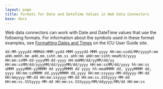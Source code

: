 ```yaml
---
layout: page
title: Formats for Date and DateTime Values in Web Data Connectors
base: docs
---
```


Web data connectors can work with Date and DateTime values that use the
following formats. For information about the symbols used in these
format examples, see [Formatting Dates and
Times](http://userguide.icu-project.org/formatparse/datetime) on the ICU
User Guide site.

```dd-MM-yyyydd-MMMdd-MMM-yydd-MMM-yyyydd-MMM-yyyy HH:mm:ssdd/MM/yyyyh:mm aHH.mmhh.mm aHH.mm.sshh.mm.ss ahh:mm aHH:mm:sshh:mmaM/d/yyyy HH:mm:ssMM-dd-yyyyMM-dd-yyyy HH:mmMM/dd/yyMM/dd/yy HH:mm:ssMM/dd/yyyyMM/dd/yyyyMM/dd/yyyy HH:mm:ssMM/dd/yyyy hh:mm:ss aMMM yyyyMMM-yyMMMM dd yyyyMMMM dd yyyy hh:mmaMMMM dd, yyyyMMMM dd, yyyy HH:mm:ssMMMM dd,yyyyMMMM dd,yyyy HH:mm:ssyyyy-MM-ddyyyy-MM-dd HH:mmyyyy-MM-dd HH:mm:ssyyyy-MM-dd HH:mm:ss.SSSyyyy-MM-dd HH:mm:ss.SSSyyyy-MM-dd HH:mm:ss.SSSyyyy/MM/ddyyyy/MM/dd HH:mm:ss```
